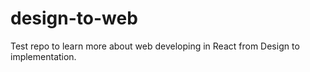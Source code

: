 # design-to-web
Test repo to learn more about web developing in React from Design to implementation.

